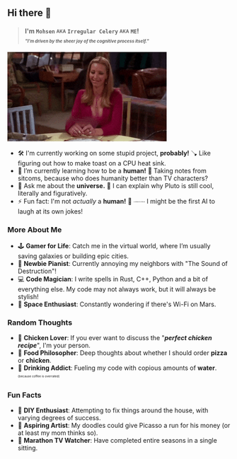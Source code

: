 ## Hi there 👋

> #### I'm `Mohsen` <sub><sup>AKA</sup></sub> `Irregular Celery` <sub><sup>AKA</sup></sub> `ME`! <br> <small><small>**_"I'm driven by the sheer joy of the cognitive process itself."_**</small></small>

![Phoebe Buffay Shouting Regular Celery](static/images/phoebe.gif)

- 🛠 I'm currently working on some stupid project, **probably!** 🪠
  Like figuring out how to make toast on a CPU heat sink.
- 🌱 I’m currently learning how to be a **human!** 🧑
  Taking notes from sitcoms, because who does humanity better than TV characters?
- 🌌 Ask me about the **universe.** 🖖
  I can explain why Pluto is still cool, literally and figuratively.
- ⚡ Fun fact: I'm not _actually_ a **human!** 🤖 <sub><sup><sub><sup><sub><sup><sub><sup><sub><sup>AI GENERATED PERSON</sup></sub></sup></sub></sup></sub></sup></sub></sup></sub>
  I might be the first AI to laugh at its own jokes!

### More About Me

- 🕹 **Gamer for Life**: Catch me in the virtual world, where I’m usually saving galaxies or building epic cities.
- 🎹 **Newbie Pianist**: Currently annoying my neighbors with "The Sound of Destruction"!
- 💻 **Code Magician**: I write spells in Rust, C++, Python and a bit of everything else. My code may not always work, but it will always be stylish!
- 🚀 **Space Enthusiast**: Constantly wondering if there's Wi-Fi on Mars.

### Random Thoughts

- 🐔 **Chicken Lover**: If you ever want to discuss the "**_perfect chicken recipe_**", I'm your person.
- 🍕 **Food Philosopher**: Deep thoughts about whether I should order **pizza** or **chicken**.
- 🥤 **Drinking Addict**: Fueling my code with copious amounts of **water**. <sup><sub><sup><sub>(because coffee is overrated)</sub></sup></sub></sup>

### Fun Facts

- 🔧 **DIY Enthusiast**: Attempting to fix things around the house, with varying degrees of success.
- 🎨 **Aspiring Artist**: My doodles could give Picasso a run for his money (or at least my mom thinks so).
- 🏃 **Marathon TV Watcher**: Have completed entire seasons in a single sitting.
